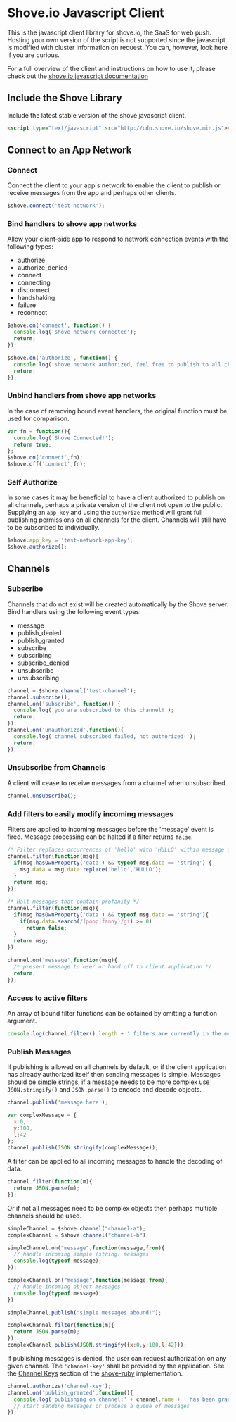 # Shove.io Javascript Client

This is the javascript client library for shove.io, the SaaS for web push.  Hosting your own version of the script is not supported
since the javascript is modified with cluster information on request.  You can, however, look here if you are curious.

For a full overview of the client and instructions on how to use it,
please check out the [shove.io javascript documentation](http://shove.io/documentation/javascript_api)

## Include the Shove Library

Include the latest stable version of the shove javascript client.

```html
<script type="text/javascript" src="http://cdn.shove.io/shove.min.js"></script>
```

## Connect to an App Network

### <a name="shove_connect" />Connect

Connect the client to your app's network to enable the client to publish or receive messages from the app and perhaps other clients.

```javascript
$shove.connect('test-network');
```

### <a name="shove_events" />Bind handlers to shove app networks

Allow your client-side app to respond to network connection events with the following types:

+ authorize
+ authorize_denied
+ connect
+ connecting
+ disconnect
+ handshaking
+ failure
+ reconnect

```javascript
$shove.on('connect', function() {
  console.log('shove network connected');
  return;
});

$shove.on('authorize', function() {
  console.log('shove network authorized, feel free to publish to all channels');
  return;
});
```

### <a name="shove_on_off" />Unbind handlers from shove app networks

In the case of removing bound event handlers, the original function must be used for comparison.

```javascript
var fn = function(){
  console.log('Shove Connected!');
  return true;
};
$shove.on('connect',fn);
$shove.off('connect',fn);
```

### <a name="shove_authorize" />Self Authorize

In some cases it may be beneficial to have a client authorized to publish on all channels, perhaps a private version of the client not open to the public.  Supplying an `app_key` and using the `authorize` method will grant full publishing permissions on all channels for the client.  Channels will still have to be subscribed to individually.

```javascript
$shove.app_key = 'test-network-app-key';
$shove.authorize();
```

## <a name="channels" />Channels
### <a name="channel_subscribe" />Subscribe

Channels that do not exist will be created automatically by the Shove server.  Bind handlers using the following event types:

+ message
+ publish_denied
+ publish_granted
+ subscribe
+ subscribing
+ subscribe_denied
+ unsubscribe
+ unsubscribing

```javascript
channel = $shove.channel('test-channel');
channel.subscribe();
channel.on('subscribe', function() {
  console.log('you are subscribed to this channel!');
  return;
});
channel.on('unauthorized',function(){
  console.log('channel subscribed failed, not authorized!');
  return;
});
```

### <a name="channel_unsubscribe" />Unsubscribe from Channels

A client will cease to receive messages from a channel when unsubscribed.

```javascript
channel.unsubscribe();
```

### <a name="channel_filters" />Add filters to easily modify incoming messages

Filters are applied to incoming messages before the 'message' event is fired.  Message processing can be halted if a filter returns `false`.

```javascript
/* Filter replaces occurrences of 'hello' with 'HULLO' within message data strings */
channel.filter(function(msg){
  if(msg.hasOwnProperty('data') && typeof msg.data == 'string') {
    msg.data = msg.data.replace('hello','HULLO');
  }
  return msg;
});

/* Halt messages that contain profanity */
channel.filter(function(msg){
  if(msg.hasOwnProperty('data') && typeof msg.data == 'string'){
    if(msg.data.search(/(poop|fanny)/gi) >= 0)
      return false;
  }
  return msg;
});

channel.on('message',function(msg){
  /* present message to user or hand off to client application */
  return;
});
```

### Access to active filters

An array of bound filter functions can be obtained by omitting a function argument.

```javascript
console.log(channel.filter().length + ' filters are currently in the message pipeline.');
```

### <a name="channel_publish" />Publish Messages

If publishing is allowed on all channels by default, or if the client application has already authorized itself then sending messages is simple.  Messages should be simple strings, if a message needs to be more complex use `JSON.stringify()` and `JSON.parse()` to encode and decode objects.

```javascript
channel.publish('message here');

var complexMessage = {
  x:0,
  y:100,
  l:42
};
channel.publish(JSON.stringify(complexMessage));
```

A filter can be applied to all incoming messages to handle the decoding of data.

```javascript
channel.filter(function(m){
  return JSON.parse(m);
});
```

Or if not all messages need to be complex objects then perhaps multiple channels should be used.

```javascript
simpleChannel = $shove.channel("channel-a");
complexChannel = $shove.channel("channel-b");

simpleChannel.on("message",function(message,from){
  // handle incoming simple (string) messages
  console.log(typeof message);
});

complexChannel.on("message",function(message,from){
  // handle incoming object messages
  console.log(typeof message);
})

simpleChannel.publish("simple messages abound!");

complexChannel.filter(function(m){
  return JSON.parse(m);
});
complexChannel.publish(JSON.stringify({x:0,y:100,l:42}));
```

If publishing messages is denied, the user can request authorization on any given channel.  The `'channel-key'` shall be provided by the application.  See the [Channel Keys](https://github.com/shove/shove-ruby#channel_keys "Shove-Ruby:Channel Keys") section of the [shove-ruby](https://github.com/shove/shove-ruby "Shove-Ruby") implementation.

```javascript
channel.authorize('channel-key');
channel.on('publish_granted',function(){
  console.log('publishing on channel:' + channel.name + ' has been granted');
  // start sending messages or process a queue of messages
});
```